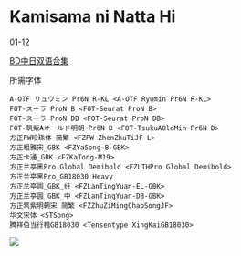 # Kamisama ni Natta Hi

01-12

[BD中日双语合集](https://github.com/Nekomoekissaten-SUB/Nekomoekissaten-poi-Subs/raw/master/Kamisama-day/Kamisama-day_BD_JPCH.7z)

所需字体
```
A-OTF リュウミン Pr6N R-KL <A-OTF Ryumin Pr6N R-KL>
FOT-スーラ ProN B <FOT-Seurat ProN B>
FOT-スーラ ProN DB <FOT-Seurat ProN DB>
FOT-筑紫Aオールド明朝 Pr6N D <FOT-TsukuAOldMin Pr6N D>
方正FW珍珠体 简繁 <FZFW ZhenZhuTiJF L>
方正粗雅宋_GBK <FZYaSong-B-GBK>
方正卡通_GBK <FZKaTong-M19>
方正兰亭黑Pro Global Demibold <FZLTHPro Global Demibold>
方正兰亭黑Pro_GB18030 Heavy
方正兰亭圆_GBK_纤 <FZLanTingYuan-EL-GBK>
方正兰亭圆_GBK_中 <FZLanTingYuan-DB-GBK>
方正筑紫明朝宋 简繁 <FZZhuZiMingChaoSongJF>
华文宋体 <STSong>
腾祥伯当行楷GB18030 <Tensentype XingKaiGB18030>
```

![](https://nekomoe.pages.dev/images/2020-10/kamisama-day.jpg)
